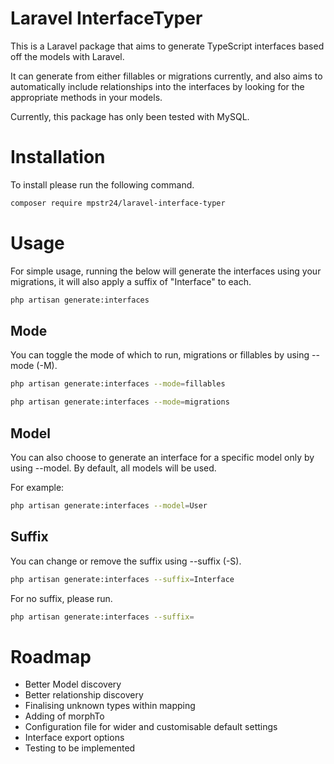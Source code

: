 # Laravel InterfaceTyper

This is a Laravel package that aims to generate TypeScript interfaces based off the models with Laravel.

It can generate from either fillables or migrations currently, and also aims to automatically include relationships into
the interfaces by looking for the appropriate methods in your models.

Currently, this package has only been tested with MySQL.

# Installation

To install please run the following command.

```bash
composer require mpstr24/laravel-interface-typer
```

# Usage

For simple usage, running the below will generate the interfaces using your migrations, it will also apply a suffix of "Interface" to each. 

```bash
php artisan generate:interfaces
```

## Mode

You can toggle the mode of which to run, migrations or fillables by using --mode (-M).

```bash
php artisan generate:interfaces --mode=fillables
```

```bash
php artisan generate:interfaces --mode=migrations
```

## Model
You can also choose to generate an interface for a specific model only by using --model. By default, all models will be used.

For example:

```bash
php artisan generate:interfaces --model=User
```

## Suffix

You can change or remove the suffix using --suffix (-S).

```bash
php artisan generate:interfaces --suffix=Interface
```

For no suffix, please run.

```bash
php artisan generate:interfaces --suffix=
```

# Roadmap

- Better Model discovery
- Better relationship discovery
- Finalising unknown types within mapping
- Adding of morphTo
- Configuration file for wider and customisable default settings
- Interface export options
- Testing to be implemented
